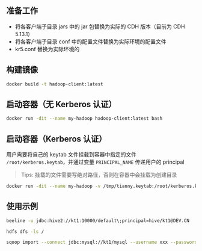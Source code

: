 ## 准备工作

- 将各客户端子目录 jars 中的 jar 包替换为实际的 CDH 版本（目前为 CDH 5.13.1）
- 将各客户端子目录 conf 中的配置文件替换为实际环境的配置文件
- kr5.conf 替换为实际环境的

## 构建镜像

```bash
docker build -t hadoop-client:latest
```

## 启动容器（无 Kerberos 认证）

```bash
docker run -dit --name my-hadoop hadoop-client:latest bash
```

## 启动容器（Kerberos 认证）

用户需要将自己的 keytab 文件挂载到容器中指定的文件 <code>/root/kerberos.keytab</code>，并通过变量 <code>PRINCIPAL_NAME</code> 传递用户的 principal

> Tips: 挂载的文件需要写绝对路径，否则在容器中会挂载为创建目录

```bash
docker run -dit --name my-hadoop -v /tmp/tianny.keytab:/root/kerberos.keytab -e PRINCIPAL_NAME="tianny@DEV.CN" hadoop-client:latest bash
```

## 使用示例

```bash
beeline -u jdbc:hive2://kt1:10000/default\;principal=hive/kt1@DEV.CN

hdfs dfs -ls /

sqoop import --connect jdbc:mysql://kt1/mysql --username xxx --password xxx --table db --hive-import --hive-table db -m 1
```
